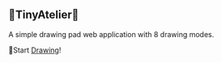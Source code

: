 ## 🎨TinyAtelier🎨
A simple drawing pad web application with 8 drawing modes.

🎨Start [Drawing](https://uibany.github.io/TinyAtelier/index)!
